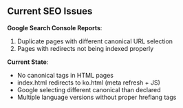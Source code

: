 ## Current SEO Issues

**Google Search Console Reports**:
1. Duplicate pages with different canonical URL selection
2. Pages with redirects not being indexed properly

**Current State**:
- No canonical tags in HTML pages
- index.html redirects to ko.html (meta refresh + JS)
- Google selecting different canonical than declared
- Multiple language versions without proper hreflang tags
